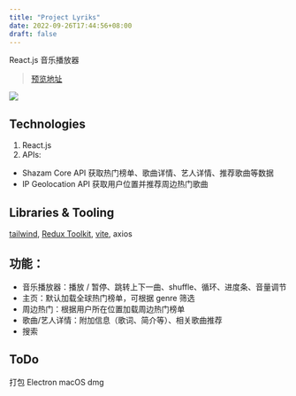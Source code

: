 ```yaml
---
title: "Project Lyriks"
date: 2022-09-26T17:44:56+08:00
draft: false
---
```



React.js 音乐播放器

> [预览地址](https://lyriks-nine.vercel.app/)

![](https://s2.loli.net/2022/09/25/rKsBhpqMSHTgDFR.png)

## Technologies

1. React.js
2. APIs:
* Shazam Core API 获取热门榜单、歌曲详情、艺人详情、推荐歌曲等数据
* IP Geolocation API 获取用户位置并推荐周边热门歌曲

## Libraries & Tooling

[tailwind](https://tailwindcss.com/), [Redux Toolkit](https://redux-toolkit.js.org/), [vite](https://cn.vitejs.dev/), axios

## 功能：
* 音乐播放器：播放 / 暂停、跳转上下一曲、shuffle、循环、进度条、音量调节
* 主页：默认加载全球热门榜单，可根据 genre 筛选
* 周边热门：根据用户所在位置加载周边热门榜单
* 歌曲/艺人详情：附加信息（歌词、简介等）、相关歌曲推荐
* 搜索

## ToDo
打包 Electron macOS dmg

